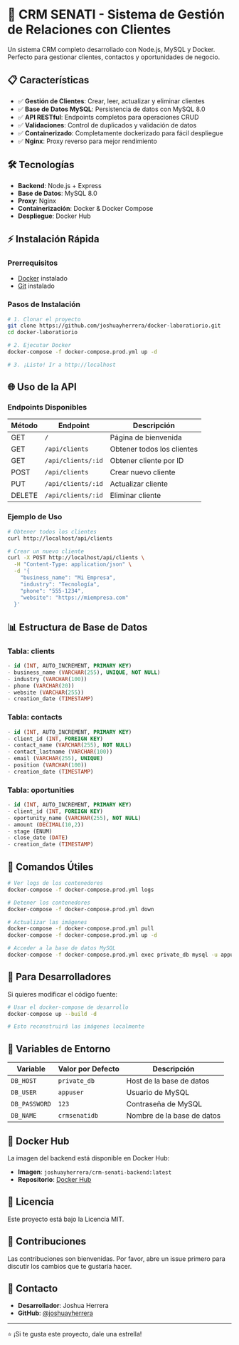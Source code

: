 # 🚀 CRM SENATI - Sistema de Gestión de Relaciones con Clientes

Un sistema CRM completo desarrollado con Node.js, MySQL y Docker. Perfecto para gestionar clientes, contactos y oportunidades de negocio.

## 📋 Características

- ✅ **Gestión de Clientes**: Crear, leer, actualizar y eliminar clientes
- ✅ **Base de Datos MySQL**: Persistencia de datos con MySQL 8.0
- ✅ **API RESTful**: Endpoints completos para operaciones CRUD
- ✅ **Validaciones**: Control de duplicados y validación de datos
- ✅ **Containerizado**: Completamente dockerizado para fácil despliegue
- ✅ **Nginx**: Proxy reverso para mejor rendimiento

## 🛠️ Tecnologías

- **Backend**: Node.js + Express
- **Base de Datos**: MySQL 8.0
- **Proxy**: Nginx
- **Containerización**: Docker & Docker Compose
- **Despliegue**: Docker Hub

## ⚡ Instalación Rápida

### Prerrequisitos

- [Docker](https://www.docker.com/get-started) instalado
- [Git](https://git-scm.com/) instalado

### Pasos de Instalación

```bash
# 1. Clonar el proyecto
git clone https://github.com/joshuayherrera/docker-laboratiorio.git
cd docker-laboratiorio

# 2. Ejecutar Docker
docker-compose -f docker-compose.prod.yml up -d

# 3. ¡Listo! Ir a http://localhost
```

## 🌐 Uso de la API

### Endpoints Disponibles

| Método | Endpoint           | Descripción                |
| ------ | ------------------ | -------------------------- |
| GET    | `/`                | Página de bienvenida       |
| GET    | `/api/clients`     | Obtener todos los clientes |
| GET    | `/api/clients/:id` | Obtener cliente por ID     |
| POST   | `/api/clients`     | Crear nuevo cliente        |
| PUT    | `/api/clients/:id` | Actualizar cliente         |
| DELETE | `/api/clients/:id` | Eliminar cliente           |

### Ejemplo de Uso

```bash
# Obtener todos los clientes
curl http://localhost/api/clients

# Crear un nuevo cliente
curl -X POST http://localhost/api/clients \
  -H "Content-Type: application/json" \
  -d '{
    "business_name": "Mi Empresa",
    "industry": "Tecnología",
    "phone": "555-1234",
    "website": "https://miempresa.com"
  }'
```

## 📊 Estructura de Base de Datos

### Tabla: clients

```sql
- id (INT, AUTO_INCREMENT, PRIMARY KEY)
- business_name (VARCHAR(255), UNIQUE, NOT NULL)
- industry (VARCHAR(100))
- phone (VARCHAR(20))
- website (VARCHAR(255))
- creation_date (TIMESTAMP)
```

### Tabla: contacts

```sql
- id (INT, AUTO_INCREMENT, PRIMARY KEY)
- client_id (INT, FOREIGN KEY)
- contact_name (VARCHAR(255), NOT NULL)
- contact_lastname (VARCHAR(100))
- email (VARCHAR(255), UNIQUE)
- position (VARCHAR(100))
- creation_date (TIMESTAMP)
```

### Tabla: oportunities

```sql
- id (INT, AUTO_INCREMENT, PRIMARY KEY)
- client_id (INT, FOREIGN KEY)
- oportunity_name (VARCHAR(255), NOT NULL)
- amount (DECIMAL(10,2))
- stage (ENUM)
- close_date (DATE)
- creation_date (TIMESTAMP)
```

## 🔧 Comandos Útiles

```bash
# Ver logs de los contenedores
docker-compose -f docker-compose.prod.yml logs

# Detener los contenedores
docker-compose -f docker-compose.prod.yml down

# Actualizar las imágenes
docker-compose -f docker-compose.prod.yml pull
docker-compose -f docker-compose.prod.yml up -d

# Acceder a la base de datos MySQL
docker-compose -f docker-compose.prod.yml exec private_db mysql -u appuser -p123 crmsenatidb
```

## 🚀 Para Desarrolladores

Si quieres modificar el código fuente:

```bash
# Usar el docker-compose de desarrollo
docker-compose up --build -d

# Esto reconstruirá las imágenes localmente
```

## 📝 Variables de Entorno

| Variable      | Valor por Defecto | Descripción                |
| ------------- | ----------------- | -------------------------- |
| `DB_HOST`     | `private_db`      | Host de la base de datos   |
| `DB_USER`     | `appuser`         | Usuario de MySQL           |
| `DB_PASSWORD` | `123`             | Contraseña de MySQL        |
| `DB_NAME`     | `crmsenatidb`     | Nombre de la base de datos |

## 🐳 Docker Hub

La imagen del backend está disponible en Docker Hub:

- **Imagen**: `joshuayherrera/crm-senati-backend:latest`
- **Repositorio**: [Docker Hub](https://hub.docker.com/r/joshuayherrera/crm-senati-backend)

## 📄 Licencia

Este proyecto está bajo la Licencia MIT.

## 👥 Contribuciones

Las contribuciones son bienvenidas. Por favor, abre un issue primero para discutir los cambios que te gustaría hacer.

## 📧 Contacto

- **Desarrollador**: Joshua Herrera
- **GitHub**: [@joshuayherrera](https://github.com/joshuayherrera)

---

⭐ ¡Si te gusta este proyecto, dale una estrella!
